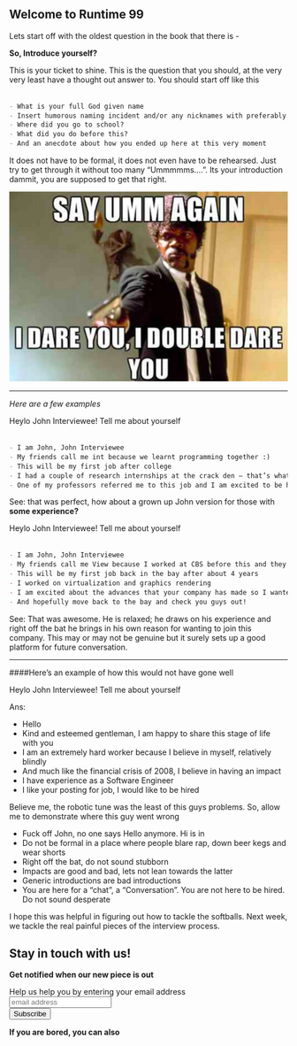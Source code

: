 ## Welcome to Runtime 99 

Lets start off with the oldest question in the book that there is -

**So, Introduce yourself?**
 
This is your ticket to shine. This is the question that you should, at the very very least have a thought out answer to. You should start off like this

```markdown

- What is your full God given name
- Insert humorous naming incident and/or any nicknames with preferably an origin story for that nickname
- Where did you go to school?
- What did you do before this?
- And an anecdote about how you ended up here at this very moment

``` 
 
It does not have to be formal, it does not even have to be rehearsed. Just try to get through it without too many “Ummmmms….”. Its your introduction dammit, you are supposed to get that right.
 
![Don't be Ummming](int1_image1.png)

--- 

_Here are a few examples_
 
Heylo John Interviewee! Tell me about yourself

```markdown
 
- I am John, John Interviewee
- My friends call me int because we learnt programming together :)
- This will be my first job after college
- I had a couple of research internships at the crack den – that’s what we called our AI Lab
- One of my professors referred me to this job and I am excited to be here!

```
 
See: that was perfect, how about a grown up John version for those with **some experience?**
 
Heylo John Interviewee! Tell me about yourself
 
```markdown

- I am John, John Interviewee
- My friends call me View because I worked at CBS before this and they had this hit show
- This will be my first job back in the bay after about 4 years
- I worked on virtualization and graphics rendering
- I am excited about the advances that your company has made so I wanted to send in my application
- And hopefully move back to the bay and check you guys out!

```

See: That was awesome. He is relaxed; he draws on his experience and right off the bat he brings in his own reason for wanting to join this company. This may or may not be genuine but it surely sets up a good platform for future conversation. 

---
####Here’s an example of how this would not have gone well
 
Heylo John Interviewee! Tell me about yourself
 
Ans:
 
- Hello
- Kind and esteemed gentleman, I am happy to share this stage of life with you
- I am an extremely hard worker because I believe in myself, relatively blindly
- And much like the financial crisis of 2008, I believe in having an impact
- I have experience as a Software Engineer
- I like your posting for job, I would like to be hired
 
Believe me, the robotic tune was the least of this guys problems. So, allow me to demonstrate where this guy went wrong

- Fuck off John, no one says Hello anymore. Hi is in
- Do not be formal in a place where people blare rap, down beer kegs and wear shorts
- Right off the bat, do not sound stubborn
- Impacts are good and bad, lets not lean towards the latter
- Generic introductions are bad introductions
- You are here for a “chat”, a “Conversation”. You are not here to be hired. Do not sound desperate

I hope this was helpful in figuring out how to tackle the softballs. Next week, we tackle the real painful pieces of the interview process. 

## Stay in touch with us! 


**Get notified when our new piece is out** 
<!-- Begin MailChimp Signup Form -->
<div id="mc_embed_signup">
<form action="//blogger.us3.list-manage.com/subscribe/post?u=87dd3bfd31fcd90762adfd7bd&amp;id=f7a199b9ba" method="post" id="mc-embedded-subscribe-form" name="mc-embedded-subscribe-form" class="validate" target="_blank" novalidate>
<div id="mc_embed_signup_scroll">
<label for="mce-EMAIL">Help us help you by entering your email address</label>
<input type="email" value="" name="EMAIL" class="email" id="mce-EMAIL" placeholder="email address" required>
<div style="position: absolute; left: -4000px;" aria-hidden="true"><input type="text" name="b_87dd3bfd31fcd90762adfd7bd_f7a199b9ba" tabindex="-1" value=""></div>
<div class="clear"><input type="submit" value="Subscribe" name="subscribe" id="mc-embedded-subscribe" class="button"></div>
</div>
</form>
</div>

**If you are bored, you can also**

<div class='fb-messengermessageus' id='fb-messengermessageus' messenger_app_id='1678638095724206' page_id='1544412312527068' color='blue' size='xlarge'></div><script> window.fbAsyncInit = function() { FB.init({ appId : '1678638095724206', xfbml : true, version : 'v2.6' }); }; (function(d, s, id){ var js, fjs = d.getElementsByTagName(s)[0]; if (d.getElementById(id)) {return;} js = d.createElement(s); js.id = id; js.src = '//connect.facebook.net/en_US/sdk.js'; fjs.parentNode.insertBefore(js, fjs); }(document, 'script', 'facebook-jssdk'));</script>

<script>
  (function(i,s,o,g,r,a,m){i['GoogleAnalyticsObject']=r;i[r]=i[r]||function(){
  (i[r].q=i[r].q||[]).push(arguments)},i[r].l=1*new Date();a=s.createElement(o),
  m=s.getElementsByTagName(o)[0];a.async=1;a.src=g;m.parentNode.insertBefore(a,m)
  })(window,document,'script','https://www.google-analytics.com/analytics.js','ga');

  ga('create', 'UA-91330751-1', 'auto');
  ga('send', 'pageview');

</script>
